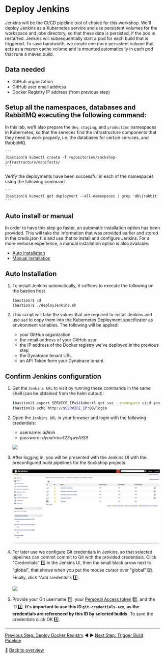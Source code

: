 # Deploy Jenkins

Jenkins will be the CI/CD pipeline tool of choice for this workshop. We'll deploy Jenkins as a Kubernetes service and use persistent volumes for the workspace and jobs directory, so that these data is persisted, if the pod is restarted. Jenkins will subsequentially start a pod for each build that is triggered. To save bandwidth, we create one more persistent volume that acts as a maven cache volume and is mounted automatically in each pod that runs a maven build.

## Data needed

* GitHub organization
* GitHub user email address
* Docker Registry IP address (from previous step)

## Setup all the namespaces, databases and RabbitMQ executing the following command:

In this lab, we'll also prepare the `dev`, `staging`, and `production` namespaces in Kubernetes, so that the services find the infrastructure components that they need to work properly, i.e. the databases for certain services, and RabbitMQ. 

    ```
    (bastion)$ kubectl create -f repositories/sockshop-infrastructure/manifests/
    ```

Verify the deployments have been successful in each of the namespaces using the following command

    ```
    (bastion)$ kubectl get deployment --all-namespaces | grep 'db\|rabbit'
    ```

## Auto install or manual
In order to have this step go faster, an automatic installation option has been provided. This will take the information that was provided earlier and stored in the creds.json file and use that to install and configure Jenkins. For a more verbose experience, a manual installation option is also available.

* [Auto Installation](#auto-installation)
* [Manual Installation](./jenkins-manual-installation.md)

## Auto Installation

1. To install Jenkins automatically, it suffices to execute the following on the bastion host
    ```
    (bastion)$ cd
    (bastion)$ ./deployJenkins.sh
    ```

1. This script will take the values that are required to install Jenkins and use `sed` to copy them into the Kubernetes Deployment specificator as environment variables. The following will be applied:
    - your GitHub organization
    - the email address of your GitHub user
    - the IP address of the Docker registry we've deployed in the previous step
    - the Dynatrace tenant URL
    - an API Token form your Dynatrace tenant.

## Confirm Jenkins configuration

1. Get the `Jenkins URL` to visit by running these commands in the same shell (can be obtained from the helm output):

    ```bash
    (bastion)$ export SERVICE_IP=$(kubectl get svc --namespace cicd jenkins --template "{{ range (index .status.loadBalancer.ingress 0) }}{{ . }}{{ end }}")
    (bastion)$ echo http://$SERVICE_IP:80/login
    ```

1. Open the `Jenkins URL` in your browser and login with the following credentials:
    * username: *admin*
    * password: *dynatrace123qweASD!*

    ![](../assets/jenkins-ui-login.png)

1. After logging in, you will be presented with the Jenkins UI with the preconfigured build pipelines for the Sockshop projects.

    ![](../assets/jenkins-ui.png)

1. For later use we configure Git credentials in Jenkins, so that selected pipelines can commit commit to Git with the provided credentials. Click "Credentials" :one: in the Jenkins UI, then the small black arrow next to "global", that shows when you put the mouse cursor over "global" :two:. Finally, click "Add credentials :three:.

    ![](../assets/jenkins-ui-add-credentials.png)

1. Provide your Git username :one:, your [Personal Access token](https://github.com/settings/tokens/new) :two:, and the ID :three:.
    **It's important to use this ID `git-credentials-acm`, as the credentials are referenced by this ID by selected builds.** To save the credentials click OK :four:.

---

[Previous Step: Deploy Docker Registry](../2_Deploy_Docker_Registry) :arrow_backward: :arrow_forward: [Next Step: Trigger Build Pipeline](../4_Trigger_Build_Pipelines)

:arrow_up_small: [Back to overview](../)
